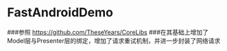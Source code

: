 # FastAndroidDemo
###参照 https://github.com/TheseYears/CoreLibs
###在其基础上增加了Model层与Presenter层的绑定，增加了请求重试机制，并进一步封装了网络请求
